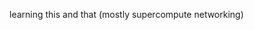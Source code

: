 learning this and that (mostly supercompute networking)




     





                                                                                               
                                                                                                        



